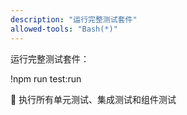 ```yaml
---
description: "运行完整测试套件"
allowed-tools: "Bash(*)"
---
```


运行完整测试套件：

!npm run test:run

🧪 执行所有单元测试、集成测试和组件测试
